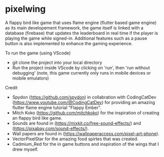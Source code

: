 # pixelwing

A flappy bird like game that uses flame engine (flutter based game engine) as its main developement framework, the game itself is linked with a database (firebase) that updates the leaderboard in real time if the player is playing the game while signed-in. Additional features such as a pause button is also implemented to enhance the gaming experience.

To run the game (using VScode)
- git clone the project into your local directory
- Run the project inside VScode by clicking on 'run', then 'run without debugging' (note, this game currently only runs in mobile devices or mobile emulators) 

Credit
- Spydon (https://github.com/spydon) in collabration with CodingCatDev (https://www.youtube.com/@CodingCatDev) for providing an amazing flutter flame engine tutorial "Flappy Ember".
- Mitch Koko (https://github.com/mitchkoko) for the inspiration of creating an flappy bird like game.
- Sounds are found in (https://mixkit.co/free-sound-effects/) and (https://pixabay.com/sound-effects/).
- Wall papers are found in (https://wallpaperaccess.com/pixel-art-phone).
- VectorPixelStar for the amazing food spirtes that was created. 
- Cadmium_Red for the in game buttons and inspiration of the wings that I drew myself.
